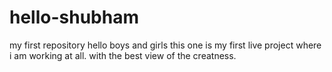 # hello-shubham
my first repository
hello boys and girls this one is my first live project where i am working at all.
with the best view of the creatness.
